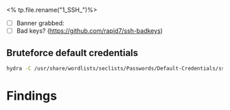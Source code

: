 <% tp.file.rename("1_SSH_")%>

- [ ] Banner grabbed: 
- [ ] Bad keys? (https://github.com/rapid7/ssh-badkeys)

## Bruteforce default credentials
```bash
hydra -C /usr/share/wordlists/seclists/Passwords/Default-Credentials/ssh-betterdefaultpasslist.txt $service://$hip -V -t 4 -I -s $hport
```


# Findings